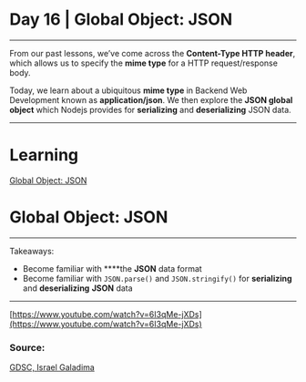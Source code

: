 # Day 16 | Global Object: JSON

---

From our past lessons, we’ve come across the **Content-Type HTTP header**, which allows us to specify the **mime type** for a HTTP request/response body.

Today, we learn about a ubiquitous **mime type** in Backend Web Development known as **application/json**. We then explore the **JSON global object** which Nodejs provides for **serializing** and **deserializing** JSON data.

---

# Learning

[Global Object: JSON](https://www.notion.so/Global-Object-JSON-0e68cfdae01143a589f70413a9bd92b2)

# Global Object: JSON

---

Takeaways:

- Become familiar with ****the **JSON** data format
- Become familiar with `JSON.parse()` and `JSON.stringify()` for **serializing** and **deserializing** **JSON** data

---

[https://www.youtube.com/watch?v=6I3qMe-jXDs](https://www.youtube.com/watch?v=6I3qMe-jXDs)

### Source:

[GDSC, Israel Galadima](https://israelgaladima.notion.site/Day-16-Global-Object-JSON-8a985e4d9c014348af99c27266bf8ac6)